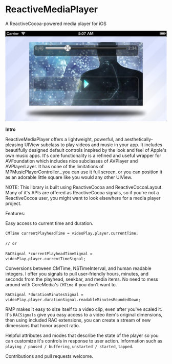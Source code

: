 ReactiveMediaPlayer
===================

A ReactiveCocoa-powered media player for iOS

![ScreenShot](/Screenshots/screenshot1.png)

**Intro**

ReactiveMediaPlayer offers a lightweight, powerful, and aesthetically-pleasing UIView subclass to play videos and music in your app. It includes beautifully designed default controls inspired by the look and feel of Apple's own music apps. It's core functionality is a refined and useful wrapper for AVFoundation which includes nice subclasses of AVPlayer and AVPlayerLayer. It has none of the limitations of MPMusicPlayerController...you can use it full screen, or you can position it as an adorable little square like you would any other UIView.

NOTE: This library is built using ReactiveCocoa and ReactiveCocoaLayout. Many of it's APIs are offered as ReactiveCocoa signals, so if you're not a ReactiveCocoa user, you might want to look elsewhere for a media player project. 

Features:

Easy access to current time and duration.

```
CMTime currentPlayheadTime = videoPlay.player.currentTime;

// or

RACSignal *currentPlayheadTimeSignal = videoPlay.player.currentTimeSignal;
```

Conversions between CMTime, NSTimeInterval, and human readable integers. I offer you signals to pull user-friendly hours, minutes, and seconds from the playhead, seekbar, and media items. No need to mess around with CoreMedia's `CMTime` if you don't want to.

```
RACSignal *durationMinutesSignal = videoPlay.player.durationSignal.readableMinutesRoundedDown;
```

RMP makes it easy to size itself to a video clip, even after you've scaled it. It's `RACSignals` give you easy access to a video item's original dimensions, then using included RAC extensions, you can create a stream of new dimensions that honor aspect ratio.

Helpful attributes and modes that describe the state of the player so you can customize it's controls in response to user action. Information such as `playing / paused / buffering`, `unstarted / started`, `tapped`.


Contributions and pull requests welcome.